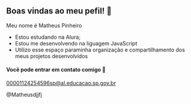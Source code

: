 ## Boas vindas ao meu pefil! 💜

Meu nome é Matheus Pinheiro 

- Estou estudando na Alura;
- Estou me desenvolvendo na liguagem JavaScript
- Utilizo esse espaço paraminha organização e compartilhamento dos meus projetos desenvolvidos

#### Vocë pode entrar em contato comigo 📧

00001124254596sp@al.educacao.sp.gov.br

@Matheusdjjfj
